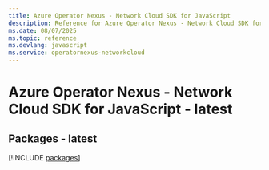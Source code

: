 ```yaml
---
title: Azure Operator Nexus - Network Cloud SDK for JavaScript
description: Reference for Azure Operator Nexus - Network Cloud SDK for JavaScript
ms.date: 08/07/2025
ms.topic: reference
ms.devlang: javascript
ms.service: operatornexus-networkcloud
---
```

# Azure Operator Nexus - Network Cloud SDK for JavaScript - latest
## Packages - latest
[!INCLUDE [packages](operator-nexus---network-cloud-index.md)]